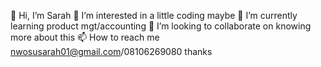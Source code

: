 👋 Hi, I’m Sarah
  👀 I’m interested in a little coding maybe
  🌱 I’m currently learning product mgt/accounting
  💞️ I’m looking to collaborate on knowing more about this
  📫 How to reach me nwosusarah01@gmail.com/08106269080
thanks
<!---
Sarah080/Sarah080 is a ✨ special ✨ repository because its `README.md` (this file) appears on your GitHub profile.
You can click the Preview link to take a look at your changes.
--->
